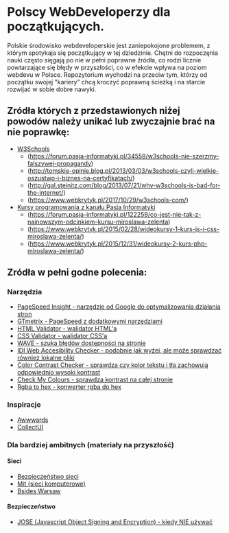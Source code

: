 # Polscy WebDeveloperzy dla początkujących.

Polskie środowisko webdeveloperskie jest zaniepokojone problemem, z którym spotykaja się początkujący w tej dziedzinie.
Chętni do rozpoczęnia nauki często sięgają po nie w pełni poprawne źródła, co rodzi licznie powtarzające się błędy w przyszłości, co w efekcie wpływa na poziom webdevu w Polsce. Repozytorium wychodzi na przeciw tym, którzy od początku swojej "kariery" chcą kroczyć poprawną ścieżką i na starcie rozwijać w sobie dobre nawyki.

## Zródła których z przedstawionych niżej powodów należy unikać lub zwyczajnie brać na nie poprawkę:

* [W3Schools](https://www.w3schools.com/)
  * (https://forum.pasja-informatyki.pl/34559/w3schools-nie-szerzmy-falszywej-propagandy)
  * (http://tomskie-opinie.blog.pl/2013/03/03/w3schools-czyli-wielkie-oszustwo-i-biznes-na-certyfikatach/)
  * (http://gal.steinitz.com/blog/2013/07/21/why-w3schools-is-bad-for-the-internet/)
  * (https://www.webkrytyk.pl/2017/10/29/w3schools-com/)
* [Kursy programowania z kanału Pasja Informatyki](https://www.youtube.com/user/MiroslawZelent)
  * (https://forum.pasja-informatyki.pl/122259/co-jest-nie-tak-z-najnowszym-odcinkiem-kursu-miroslawa-zelenta)
  * (https://www.webkrytyk.pl/2015/02/28/wideokursy-1-kurs-js-i-css-miroslawa-zelenta/)
  * (https://www.webkrytyk.pl/2015/12/31/wideokursy-2-kurs-php-miroslawa-zelenta/)

## Zródła w pełni godne polecenia:

### Narzędzia
* [PageSpeed Insight - narzędzie od Google do optymalizowania działania stron](https://developers.google.com/speed/pagespeed/insights/?hl=pl)
* [GTmetrix - PageSpeed z dodatkowymi narzędziami](https://gtmetrix.com/)
* [HTML Validator - walidator HTML'a](https://validator.w3.org/)
* [CSS Validator - walidator CSS'a](https://jigsaw.w3.org/css-validator/)
* [WAVE - szuka błędów dostępności na stronie](https://wave.webaim.org/)
* [IDI Web Accesibility Checker - podobnie jak wyżej, ale może sprawdzać również lokalne pliki](https://achecker.ca/checker/index.php)
* [Color Contrast Checker - sprawdza czy kolor tekstu i tła zachowują odpowiednio wysoki kontrast](https://webaim.org/resources/contrastchecker/)
* [Check My Colours - sprawdza kontrast na całej stronie](http://www.checkmycolours.com/)
* [Rgba to hex - konwerter rgba do hex](https://tdekoning.github.io/rgba-converter/)

### Inspiracje

* [Awwwards](https://www.awwwards.com/)
* [CollectUI](http://collectui.com/)

### Dla bardziej ambitnych (materiały na przyszłość)

#### Sieci

* [Bezpieczeństwo sieci](https://www.youtube.com/watch?v=BZTWXl9QNK8)
* [Mit (sieci komputerowe)](https://www.youtube.com/watch?v=QOtA76ga_fY)
* [Bsides Warsaw](https://www.youtube.com/channel/UCexBIw_UJOz-H1PD9I9zkGw/videos)

#### Bezpieczeństwo

* [JOSE (Javascript Object Signing and Encryption) - kiedy NIE używać](https://paragonie.com/blog/2017/03/jwt-json-web-tokens-is-bad-standard-that-everyone-should-avoid)
